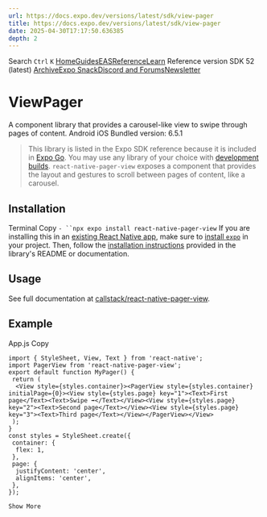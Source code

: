 ```yaml
---
url: https://docs.expo.dev/versions/latest/sdk/view-pager
title: https://docs.expo.dev/versions/latest/sdk/view-pager
date: 2025-04-30T17:17:50.636385
depth: 2
---
```


Search
`Ctrl` `K`
[Home](https://docs.expo.dev/)[Guides](https://docs.expo.dev/guides/overview)[EAS](https://docs.expo.dev/eas)[Reference](https://docs.expo.dev/versions/latest)[Learn](https://docs.expo.dev/tutorial/overview)
Reference version
SDK 52 (latest)
[Archive](https://docs.expo.dev/archive)[Expo Snack](https://snack.expo.dev)[Discord and Forums](https://chat.expo.dev)[Newsletter](https://expo.dev/mailing-list/signup)
# ViewPager
A component library that provides a carousel-like view to swipe through pages of content.
Android
iOS
Bundled version:
6.5.1
> This library is listed in the Expo SDK reference because it is included in [Expo Go](https://expo.dev/go). You may use any library of your choice with [development builds](https://docs.expo.dev/develop/development-builds/introduction).
`react-native-pager-view` exposes a component that provides the layout and gestures to scroll between pages of content, like a carousel.
## Installation
Terminal
Copy
`- ``npx expo install react-native-pager-view`
If you are installing this in an [existing React Native app](https://docs.expo.dev/bare/overview), make sure to [install `expo`](https://docs.expo.dev/bare/installing-expo-modules) in your project. Then, follow the [installation instructions](https://github.com/callstack/react-native-pager-view#linking) provided in the library's README or documentation.
## Usage
See full documentation at [callstack/react-native-pager-view](https://github.com/callstack/react-native-pager-view).
## Example
App.js
Copy
```
import { StyleSheet, View, Text } from 'react-native';
import PagerView from 'react-native-pager-view';
export default function MyPager() {
 return (
  <View style={styles.container}><PagerView style={styles.container} initialPage={0}><View style={styles.page} key="1"><Text>First page</Text><Text>Swipe ➡️</Text></View><View style={styles.page} key="2"><Text>Second page</Text></View><View style={styles.page} key="3"><Text>Third page</Text></View></PagerView></View>
 );
}
const styles = StyleSheet.create({
 container: {
  flex: 1,
 },
 page: {
  justifyContent: 'center',
  alignItems: 'center',
 },
});

Show More

```


